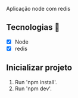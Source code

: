 <p allign="center">
    Aplicação node com redis
</p>


## Tecnologias 🚀 

- [x] Node
- [x] redis

## Inicializar projeto

1. Run 'npm install'.<br />
2. Run 'npm dev'.<br />


